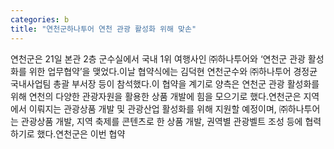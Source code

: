 ```yaml
---
categories: b
title: "연천군하나투어 연천 관광 활성화 위해 맞손"
---
```

연천군은 21일 본관 2층 군수실에서 국내 1위 여행사인 ㈜하나투어와 ‘연천군 관광 활성화를 위한 업무협약’을 맺었다.이날 협약식에는 김덕현 연천군수와 ㈜하나투어 경정균 국내사업팀 총괄 부서장 등이 참석했다.이 협약을 계기로 양측은 연천군 관광 활성화를 위해 연천의 다양한 관광자원을 활용한 상품 개발에 힘을 모으기로 했다.연천군은 지역에서 이뤄지는 관광상품 개발 및 관광산업 활성화를 위해 지원할 예정이며, ㈜하나투어는 관광상품 개발, 지역 축제를 콘텐츠로 한 상품 개발, 권역별 관광벨트 조성 등에 협력하기로 했다.연천군은 이번 협약